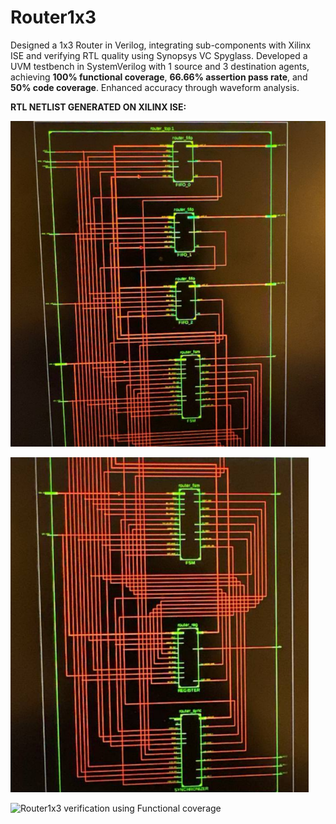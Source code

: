 # Router1x3

Designed a 1x3 Router in Verilog, integrating sub-components with Xilinx ISE and verifying RTL quality using Synopsys VC Spyglass. Developed a UVM testbench in SystemVerilog with 1 source and 3 destination agents, achieving **100% functional coverage**, **66.66% assertion pass rate**, and **50% code coverage**. Enhanced accuracy through waveform analysis.

  
**RTL NETLIST GENERATED ON XILINX ISE:**  

![Router1x3 rtl simulation netlist](router_rtl_simulation_netlist_images/image1.png)  
  

![Router1x3 rtl simulation netlist](router_rtl_simulation_netlist_images/image2.png)


![Router1x3 verification using Functional coverage]()
